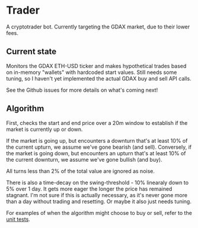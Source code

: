 # Trader
A cryptotrader bot. Currently targeting the GDAX market, due to their lower fees.

## Current state
Monitors the GDAX ETH-USD ticker and makes hypothetical trades based on in-memory "wallets" with hardcoded start values.
Still needs some tuning, so I haven't yet implemented the actual GDAX buy and sell API calls.

See the Github issues for more details on what's coming next!

## Algorithm 
First, checks the start and end price over a 20m window to establish if the market is currently up or down.

If the market is going up, but encounters a downturn that's at least 10% of the current upturn, we assume we've gone bearish (and sell).
Conversely, if the market is going down, but encounters an upturn that's at least 10% of the current downturn, we assume we've gone bullish (and buy).

All turns less than 2% of the total value are ignored as noise.

There is also a time-decay on the swing-threshold - 10% linearaly down to 5% over 1 day. It gets more eager the longer the price has remained stagnant. 
I'm not sure if this is actually necessary, as it's never gone more than a day without trading and resetting. Or maybe it also just needs tuning.

For examples of when the algorithm might choose to buy or sell, refer to the [unit tests]( https://github.com/tevert/Trader/blob/master/Trader.Tests/TraderTests.cs).
